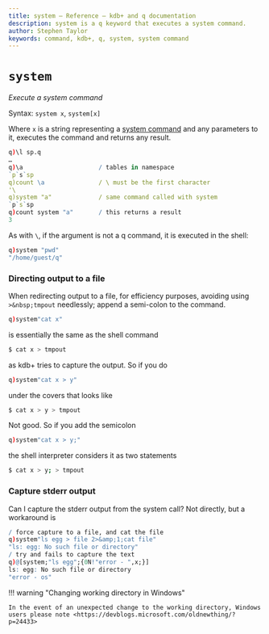 ```yaml
---
title: system – Reference – kdb+ and q documentation
description: system is a q keyword that executes a system command.
author: Stephen Taylor
keywords: command, kdb+, q, system, system command
---
```

# `system`




_Execute a system command_

Syntax: `system x`, `system[x]`

Where `x` is a string representing a [system command](../basics/syscmds.md) and any parameters to it, executes the command and returns any result.

```q
q)\l sp.q
…
q)\a                     / tables in namespace
`p`s`sp
q)count \a               / \ must be the first character
'\
q)system "a"             / same command called with system
`p`s`sp
q)count system "a"       / this returns a result
3
```

As with `\`, if the argument is not a q command, it is executed in the shell:

```q
q)system "pwd"
"/home/guest/q"
```


### Directing output to a file

When redirecting output to a file, for efficiency purposes, avoiding using `>&nbsp;tmpout` needlessly; append a semi-colon to the command.

```q
q)system"cat x"
```

is essentially the same as the shell command

```bash
$ cat x > tmpout
```

as kdb+ tries to capture the output.
So if you do

```q
q)system"cat x > y"
```

under the covers that looks like

```bash
$ cat x > y > tmpout
```

Not good. So if you add the semicolon

```q
q)system"cat x > y;"
```

the shell interpreter considers it as two statements

```bash
$ cat x > y; > tmpout
```

### Capture stderr output

Can I capture the stderr output from the system call? Not directly, but a workaround is

```q
/ force capture to a file, and cat the file
q)system"ls egg > file 2>&amp;1;cat file"
"ls: egg: No such file or directory"        
/ try and fails to capture the text
q)@[system;"ls egg";{0N!"error - ",x;}]
ls: egg: No such file or directory
"error - os"
```

!!! warning "Changing working directory in Windows"

    In the event of an unexpected change to the working directory, Windows users please note <https://devblogs.microsoft.com/oldnewthing/?p=24433>


